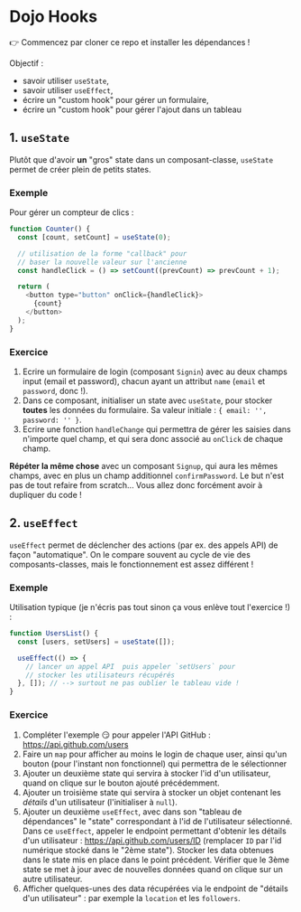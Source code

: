 # Dojo Hooks

:point_right: Commencez par cloner ce repo et installer les dépendances !

Objectif :

- savoir utiliser `useState`,
- savoir utiliser `useEffect`,
- écrire un "custom hook" pour gérer un formulaire,
- écrire un "custom hook" pour gérer l'ajout dans un tableau

## 1. `useState`

Plutôt que d'avoir **un** "gros" state dans un composant-classe, `useState` permet de créer plein de petits states.

### Exemple

Pour gérer un compteur de clics :

```javascript
function Counter() {
  const [count, setCount] = useState(0);

  // utilisation de la forme "callback" pour
  // baser la nouvelle valeur sur l'ancienne
  const handleClick = () => setCount((prevCount) => prevCount + 1);

  return (
    <button type="button" onClick={handleClick}>
      {count}
    </button>
  );
}
```

### Exercice

1. Ecrire un formulaire de login (composant `Signin`) avec au deux champs input (email et password), chacun ayant un attribut `name` (`email` et `password`, donc !).
2. Dans ce composant, initialiser un state avec `useState`, pour stocker **toutes** les données du formulaire. Sa valeur initiale : `{ email: '', password: '' }`.
3. Ecrire une fonction `handleChange` qui permettra de gérer les saisies dans n'importe quel champ, et qui sera donc associé au `onClick` de chaque champ.

**Répéter la même chose** avec un composant `Signup`, qui aura les mêmes champs, avec en plus un champ additionnel `confirmPassword`. Le but n'est pas de tout refaire from scratch... Vous allez donc forcément avoir à dupliquer du code !

## 2. `useEffect`

`useEffect` permet de déclencher des actions (par ex. des appels API) de façon "automatique". On le compare souvent au cycle de vie des composants-classes, mais le fonctionnement est assez différent !

### Exemple

Utilisation typique (je n'écris pas tout sinon ça vous enlève tout l'exercice !) :

```javascript
function UsersList() {
  const [users, setUsers] = useState([]);

  useEffect(() => {
    // lancer un appel API  puis appeler `setUsers` pour
    // stocker les utilisateurs récupérés
  }, []); // --> surtout ne pas oublier le tableau vide !
}
```

### Exercice

1. Compléter l'exemple :smirk: pour appeler l'API GitHub : <https://api.github.com/users>
2. Faire un `map` pour afficher au moins le login de chaque user, ainsi qu'un bouton (pour l'instant non fonctionnel) qui permettra de le sélectionner
3. Ajouter un deuxième state qui servira à stocker l'id d'un utilisateur, quand on clique sur le bouton ajouté précédemment.
4. Ajouter un troisième state qui servira à stocker un objet contenant les _détails_ d'un utilisateur (l'initialiser à `null`).
5. Ajouter un deuxième `useEffect`, avec dans son "tableau de dépendances" le "state" correspondant à l'id de l'utilisateur sélectionné. Dans ce `useEffect`, appeler le endpoint permettant d'obtenir les détails d'un utilisateur : <https://api.github.com/users/ID> (remplacer `ID` par l'id numérique stocké dans le "2ème state"). Stocker les data obtenues dans le state mis en place dans le point précédent. Vérifier que le 3ème state se met à jour avec de nouvelles données quand on clique sur un autre utilisateur.
6. Afficher quelques-unes des data récupérées via le endpoint de "détails d'un utilisateur" : par exemple la `location` et les `followers`.
